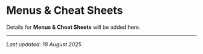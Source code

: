 # Menus & Cheat Sheets

Details for **Menus & Cheat Sheets** will be added here.

---

*Last updated: 18 August 2025*